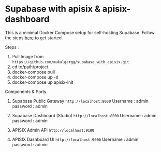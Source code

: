 # Supabase with apisix & apisix-dashboard

This is a minimal Docker Compose setup for self-hosting Supabase. Follow the steps [here](https://supabase.com/docs/guides/hosting/docker) to get started.

Steps :
1. Pull Image from `https://github.com/mukulgargg/supabase_with_apisix.git`
2. cd to/path/project
3. docker-compose pull
4. docker-compose up -d
5. docker-compose up apisix-init


Components & Ports

1. Supabase Public Gateway
    `http://localhost:8000`
    Username : admin
    password : admin

2. Supabase Dashboard (Studio)
    `http://localhost:8000`
    Username : admin
    password : admin

3. APISIX Admin API
    `http://localhost:9180`

4. APISIX Dashboard UI
    `http://localhost:9000`
    Username : admin
    password : admin

